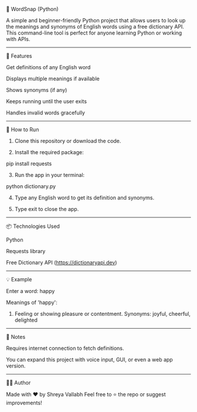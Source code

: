 📖 WordSnap (Python)

A simple and beginner-friendly Python project that allows users to look up the meanings and synonyms of English words using a free dictionary API. This command-line tool is perfect for anyone learning Python or working with APIs.


---

🔧 Features

Get definitions of any English word

Displays multiple meanings if available

Shows synonyms (if any)

Keeps running until the user exits

Handles invalid words gracefully



---

🚀 How to Run

1. Clone this repository or download the code.


2. Install the required package:

pip install requests


3. Run the app in your terminal:

python dictionary.py


4. Type any English word to get its definition and synonyms.


5. Type exit to close the app.




---

📦 Technologies Used

Python

Requests library

Free Dictionary API (https://dictionaryapi.dev)



---

💡 Example

Enter a word: happy

Meanings of 'happy':
1. Feeling or showing pleasure or contentment.
   Synonyms: joyful, cheerful, delighted


---

📌 Notes

Requires internet connection to fetch definitions.

You can expand this project with voice input, GUI, or even a web app version.



---

👩‍💻 Author

Made with ❤ by Shreya Vallabh
Feel free to ⭐ the repo or suggest improvements!
